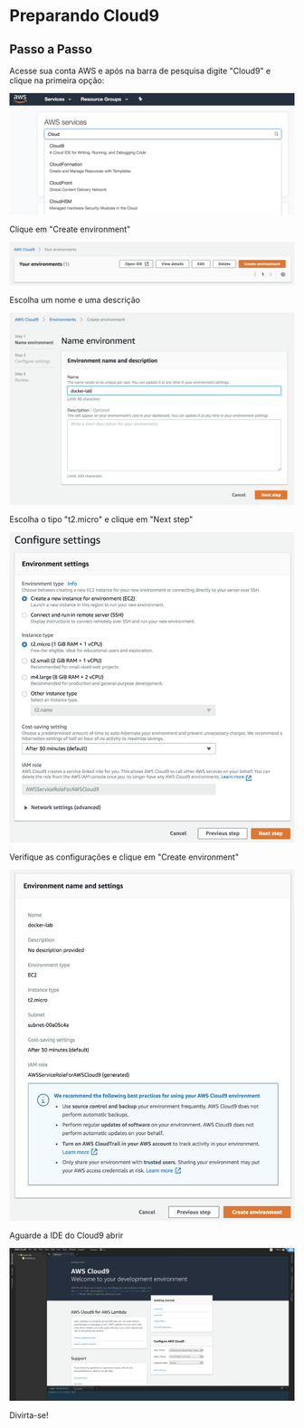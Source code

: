 # Preparando Cloud9

## Passo a Passo

Acesse sua conta AWS e após na barra de pesquisa digite "Cloud9" e clique na primeira opção:

<img src="../images/cloud9.png" alt="Cloud9"/>

Clique em "Create environment"

<img src="../images/create-cloud9.png" alt="Environments"/>

Escolha um nome e uma descrição

<img src="../images/env-cloud9.png" alt="Name and Description"/>

Escolha o tipo "t2.micro" e clique em "Next step"

<img src="../images/config-cloud9.png" alt="Configs"/>

Verifique as configurações e clique em "Create environment"

<img src="../images/create-env-cloud9.png" alt="Create"/>

Aguarde a IDE do Cloud9 abrir

<img src="../images/ide-cloud9.png" alt="IDE"/>

Divirta-se!